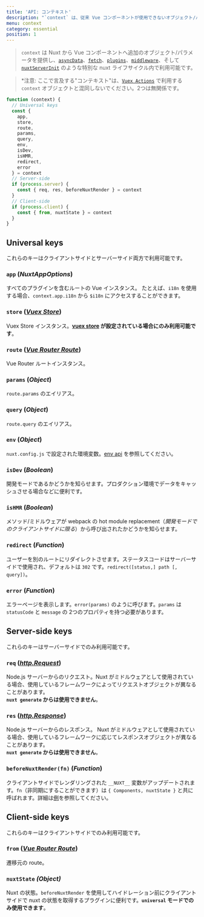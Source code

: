 ```yaml
---
title: 'API: コンテキスト'
description: "`context` は、従来 Vue コンポーネントが使用できないオブジェクト/パラメータを Nuxt から追加で提供します。`context` は `asyncData`、`plugins`、`middlewares`、`modules` や `store/nuxtServerInit` といった nuxt の特別なライフサイクル内で使用できます。"
menu: context
category: essential
position: 1
---
```


> `context` は Nuxt から Vue コンポーネントへ追加のオブジェクト/パラメータを提供し、[`asyncData`](/api)、[`fetch`](/api/pages-fetch)、[`plugins`](/guide/plugins)、[`middleware`](/guide/routing/#%E3%83%9F%E3%83%89%E3%83%AB%E3%82%A6%E3%82%A7%E3%82%A2)、そして [`nuxtServerInit`](/guide/vuex-store/#nuxtserverinit-%E3%82%A2%E3%82%AF%E3%82%B7%E3%83%A7%E3%83%B3) のような特別な nuxt ライフサイクル内で利用可能です。

> *注意: ここで言及する"コンテキスト"は、[`Vuex Actions`](https://vuex.vuejs.org/ja/guide/actions.html) で利用する `context` オブジェクトと混同しないでください。2つは無関係です。

```js
function (context) {
  // Universal keys
  const {
    app,
    store,
    route,
    params,
    query,
    env,
    isDev,
    isHMR,
    redirect,
    error
  } = context
  // Server-side
  if (process.server) {
    const { req, res, beforeNuxtRender } = context
  }
  // Client-side
  if (process.client) {
    const { from, nuxtState } = context
  }
}
```

## Universal keys

これらのキーはクライアントサイドとサーバーサイド両方で利用可能です。

### `app` (*NuxtAppOptions*)

すべてのプラグインを含むルートの Vue インスタンス。 たとえば、`i18n` を使用する場合、`context.app.i18n` から `$i18n` にアクセスすることができます。

### `store` ([*Vuex Store*](https://vuex.vuejs.org/ja/api/#vuex-store-%E3%82%A4%E3%83%B3%E3%82%B9%E3%82%BF%E3%83%B3%E3%82%B9%E3%83%97%E3%83%AD%E3%83%91%E3%83%86%E3%82%A3))

Vuex Store インスタンス。**[vuex store](/guide/vuex-store) が設定されている場合にのみ利用可能です**。

### `route` ([*Vue Router Route*](https://router.vuejs.org/ja/api/#%E3%83%AB%E3%83%BC%E3%83%88%E3%82%AA%E3%83%96%E3%82%B8%E3%82%A7%E3%82%AF%E3%83%88))

Vue Router ルートインスタンス。

### `params` (*Object*)

`route.params` のエイリアス。

### `query` (*Object*)

`route.query` のエイリアス。

### `env` (*Object*)

`nuxt.config.js` で設定された環境変数。[env api](/api/configuration-env) を参照してください。

### `isDev` (*Boolean*)

開発モードであるかどうかを知らせます。プロダクション環境でデータをキャッシュさせる場合などに便利です。

### `isHMR` (*Boolean*)

メソッド/ミドルウェアが webpack の hot module replacement（*開発モードでのクライアントサイドに限る*）から呼び出されたかどうかを知らせます。

### `redirect` (*Function*)

ユーザーを別のルートにリダイレクトさせます。ステータスコードはサーバーサイドで使用され、デフォルトは `302` です。`redirect([status,] path [, query])`。

### `error` (*Function*)

エラーページを表示します。`error(params)` のように呼びます。`params` は `statusCode` と `message` の 2つのプロパティを持つ必要があります。

## Server-side keys

これらのキーはサーバーサイドでのみ利用可能です。

### `req` ([*http.Request*](https://nodejs.org/api/http.html#http_class_http_incomingmessage))

Node.js サーバーからのリクエスト。Nuxt がミドルウェアとして使用されている場合、使用しているフレームワークによってリクエストオブジェクトが異なることがあります。<br>**`nuxt generate` からは使用できません**。

### `res` ([*http.Response*](https://nodejs.org/api/http.html#http_class_http_serverresponse))

Node.js サーバーからのレスポンス。 Nuxt がミドルウェアとして使用されている場合、使用しているフレームワークに応じてレスポンスオブジェクトが異なることがあります。<br>**`nuxt generate` からは使用できません**。

### `beforeNuxtRender(fn)` (*Function*)

クライアントサイドでレンダリングされた `__NUXT__` 変数がアップデートされます。`fn`（非同期にすることができます）は `{ Components, nuxtState }` と共に呼ばれます。詳細は[例](https://github.com/nuxt/nuxt.js/blob/cf6b0df45f678c5ac35535d49710c606ab34787d/test/fixtures/basic/pages/special-state.vue)を参照してください。

## Client-side keys

これらのキーはクライアントサイドでのみ利用可能です。

### `from` ([*Vue Router Route*](https://router.vuejs.org/ja/api/#%E3%83%AB%E3%83%BC%E3%83%88%E3%82%AA%E3%83%96%E3%82%B8%E3%82%A7%E3%82%AF%E3%83%88))

遷移元の route。

### `nuxtState` *(Object)*

Nuxt の状態。`beforeNuxtRender` を使用してハイドレーション前にクライアントサイドで nuxt の状態を取得するプラグインに便利です。**`universal` モードでのみ使用できます**。
